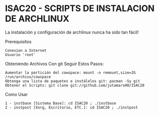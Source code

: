 # ISAC20 - SCRIPTS DE INSTALACION DE ARCHLINUX

La instalación y configuración de archlinux nunca ha sido tan fácil!

Prerequisitos

    Conexion a Internet
    Usuario 'root'

Obteniendo Archivos
Con git
Seguir Estos Pasos:

    Aumentar la partición del cowspace: mount -o remount,size=2G /run/archiso/cowspace
    Obtenga una lista de paquetes e instálelos git: pacman -Sy git
    Obtener el Scripts: git clone git://github.com/jutamara90/ISAC20

Como Usar

    1 - instbase [Sistema Base]: cd ISAC20 ; ./instbase
    2 - instpost [Xorg, Escritorio, ETC.]: cd ISAC20 ; ./instpost


